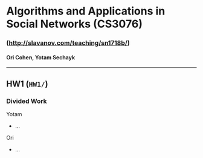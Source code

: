 # Algorithms and Applications in Social Networks (CS3076)
### (http://slavanov.com/teaching/sn1718b/)
#### Ori Cohen, Yotam Sechayk
---
## HW1 (`HW1/`)
### Divided Work 
Yotam
* ...

Ori
* ...

